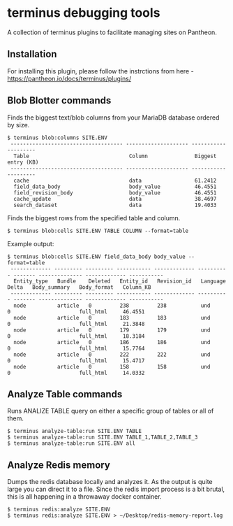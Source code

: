 # terminus debugging tools
A collection of terminus plugins to facilitate managing sites on Pantheon.

## Installation

For installing this plugin, please follow the instrctions from here - https://pantheon.io/docs/terminus/plugins/

## Blob Blotter commands

Finds the biggest text/blob columns from your MariaDB database ordered by size.

```
$ terminus blob:columns SITE.ENV
 ------------------------------------ -------------------- --------------------
  Table                                Column               Biggest entry (KB)
 ------------------------------------ -------------------- --------------------
  cache                                data                 61.2412
  field_data_body                      body_value           46.4551
  field_revision_body                  body_value           46.4551
  cache_update                         data                 38.4697
  search_dataset                       data                 19.4033
```

Finds the biggest rows from the specified table and column.

```
$ terminus blob:cells SITE.ENV TABLE COLUMN --format=table
```

Example output:
```
$ terminus blob:cells SITE.ENV field_data_body body_value --format=table
 ------------- --------- --------- ----------- ------------- ---------- ------- -------------- ------------- -----------
  Entity_type   Bundle    Deleted   Entity_id   Revision_id   Language   Delta   Body_summary   Body_format   Column_KB
 ------------- --------- --------- ----------- ------------- ---------- ------- -------------- ------------- -----------
  node          article   0         238         238           und        0                      full_html     46.4551
  node          article   0         183         183           und        0                      full_html     21.3848
  node          article   0         179         179           und        0                      full_html     18.3184
  node          article   0         186         186           und        0                      full_html     15.7764
  node          article   0         222         222           und        0                      full_html     15.4717
  node          article   0         158         158           und        0                      full_html     14.0332
```

## Analyze Table commands

Runs ANALIZE TABLE query on either a specific group of tables or all of them.

```
$ terminus analyze-table:run SITE.ENV TABLE
$ terminus analyze-table:run SITE.ENV TABLE_1,TABLE_2,TABLE_3
$ terminus analyze-table:run SITE.ENV all
```

## Analyze Redis memory

Dumps the redis database locally and analyzes it. As the output is quite large you can direct it to a file. Since the redis import process is a bit brutal, this is all happening in a throwaway docker container.

```
$ terminus redis:analyze SITE.ENV
$ terminus redis:analyze SITE.ENV > ~/Desktop/redis-memory-report.log
```
